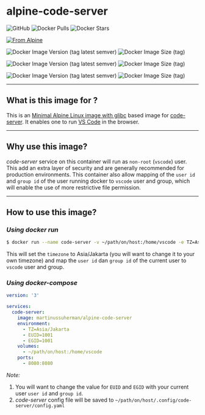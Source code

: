 # alpine-code-server

![GitHub](https://img.shields.io/github/license/martinussuherman/alpine-code-server) ![Docker Pulls](https://img.shields.io/docker/pulls/martinussuherman/alpine-code-server) ![Docker Stars](https://img.shields.io/docker/stars/martinussuherman/alpine-code-server)

[![From Alpine](https://img.shields.io/badge/FROM-martinussuherman/alpine:glibc-brightgreen.svg)](https://hub.docker.com/r/martinussuherman/alpine)

![Docker Image Version (tag latest semver)](https://img.shields.io/docker/v/martinussuherman/alpine-code-server/latest) ![Docker Image Size (tag)](https://img.shields.io/docker/image-size/martinussuherman/alpine-code-server/latest)

![Docker Image Version (tag latest semver)](https://img.shields.io/docker/v/martinussuherman/alpine-code-server/3.10.0-alpine3.12-amd64) ![Docker Image Size (tag)](https://img.shields.io/docker/image-size/martinussuherman/alpine-code-server/3.10.0-alpine3.12-amd64)

![Docker Image Version (tag latest semver)](https://img.shields.io/docker/v/martinussuherman/alpine-code-server/3.10.0-alpine3.12-arm64v8) ![Docker Image Size (tag)](https://img.shields.io/docker/image-size/martinussuherman/alpine-code-server/3.10.0-alpine3.12-arm64v8)

---

## What is this image for ?

This is an [Minimal Alpine Linux image with glibc](https://hub.docker.com/r/jeanblanchard/alpine-glibc) based image for [code-server](https://github.com/cdr/code-server/). It enables one to run [VS Code](https://code.visualstudio.com/) in the browser.

---

## Why use this image?

*code-server* service on this container will run as `non-root` (`vscode`) user. This add an extra layer of security and are generally recommended for production environments. This container also allow mapping of the `user id` and `group id` of the user running docker to `vscode` user and group, which will enable the use of more restrictive file permission.

---

## How to use this image?

### *Using docker run*

```bash
$ docker run --name code-server -v ~/path/on/host:/home/vscode -e TZ=Asia/Jakarta -e EUID=$(id -u) -e EGID=$(id -g) -p 8080:8080 martinussuherman/alpine-code-server
```
This will set the `timezone` to Asia/Jakarta (you will want to change it to your own timezone) and map the `user id` dan `group id` of the current user to `vscode` user and group.

### *Using docker-compose*

```yaml
version: '3'

services:
  code-server:
    image: martinussuherman/alpine-code-server
    environment:
      - TZ=Asia/Jakarta
      - EUID=1001
      - EGID=1001
    volumes:
      - ~/path/on/host:/home/vscode
    ports:
      - 8080:8080

```

*Note:*
1. You will want to change the value for `EUID` and `EGID` with your current user `user id` and `group id`.
2. *code-server* config file will be saved to `~/path/on/host/.config/code-server/config.yaml`
